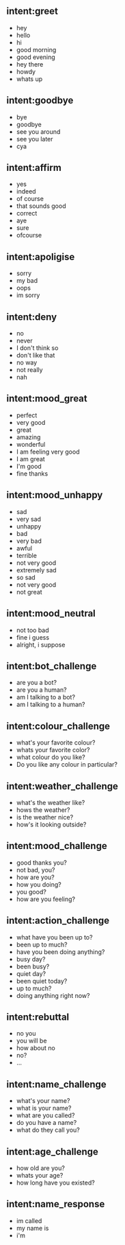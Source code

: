 ## intent:greet
- hey
- hello
- hi
- good morning
- good evening
- hey there
- howdy
- whats up

## intent:goodbye
- bye
- goodbye
- see you around
- see you later
- cya

## intent:affirm
- yes
- indeed
- of course
- that sounds good
- correct
- aye
- sure
- ofcourse

## intent:apoligise
- sorry
- my bad
- oops
- im sorry

## intent:deny
- no
- never
- I don't think so
- don't like that
- no way
- not really
- nah

## intent:mood_great
- perfect
- very good
- great
- amazing
- wonderful
- I am feeling very good
- I am great
- I'm good
- fine thanks

## intent:mood_unhappy
- sad
- very sad
- unhappy
- bad
- very bad
- awful
- terrible
- not very good
- extremely sad
- so sad
- not very good
- not great

## intent:mood_neutral
- not too bad
- fine i guess
- alright, i suppose

## intent:bot_challenge
- are you a bot?
- are you a human?
- am I talking to a bot?
- am I talking to a human?

## intent:colour_challenge
- what's your favorite colour?
- whats your favorite color?
- what colour do you like?
- Do you like any colour in particular?

## intent:weather_challenge
- what's the weather like?
- hows the weather?
- is the weather nice?
- how's it looking outside?

## intent:mood_challenge
- good thanks you?
- not bad, you?
- how are you?
- how you doing?
- you good?
- how are you feeling?

## intent:action_challenge
- what have you been up to?
- been up to much?
- have you been doing anything?
- busy day?
- been busy?
- quiet day?
- been quiet today?
- up to much?
- doing anything right now?

## intent:rebuttal
- no you
- you will be
- how about no
- no?
- ...

## intent:name_challenge
- what's your name?
- what is your name?
- what are you called?
- do you have a name?
- what do they call you?

## intent:age_challenge
- how old are you?
- whats your age?
- how long have you existed?

## intent:name_response
- im called 
- my name is 
- i'm